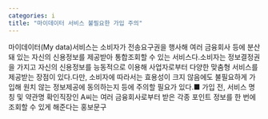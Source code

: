 ```yaml
---
categories: i
title: "마이데이터 서비스 불필요한 가입 주의"
---
```

마이데이터(My data)서비스는 소비자가 전송요구권을 행사해 여러 금융회사 등에 분산돼 있는 자신의 신용정보를 제공받아 통합조회할 수 있는 서비스다.소비자는 정보결정권을 가지고 자신의 신용정보를 능동적으로 이용해 사업자로부터 다양한 맞춤형 서비스를 제공받는 장점이 있다.다만, 소비자에 따라서는 효용성이 크지 않음에도 불필요하게 가입해 원치 않는 정보제공에 동의하는지 등에 주의할 필요가 있다.■ 가입 전, 서비스 명칭 및 약관명 확인직장인 A씨는 여러 금융회사로부터 받은 각종 포인트 정보를 한 번에 조회할 수 있게 해준다는 홍보문구